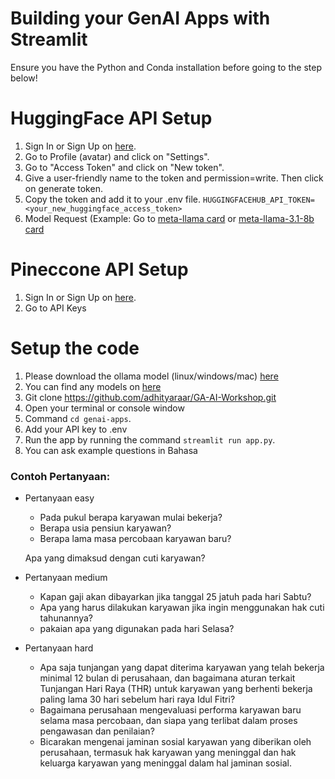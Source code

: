 # Building  your GenAI Apps with Streamlit

Ensure you have the Python and Conda installation before going to the step below!

# HuggingFace API Setup
1. Sign In or Sign Up on [here](https://huggingface.co/).
2. Go to Profile (avatar) and click on "Settings".
3. Go to "Access Token" and click on "New token".
4. Give a user-friendly name to the token and permission=write. Then click on generate token.
5. Copy the token and add it to your .env file. `HUGGINGFACEHUB_API_TOKEN=<your_new_huggingface_access_token>`
6. Model Request (Example: Go to [meta-llama card](https://huggingface.co/meta-llama) or [meta-llama-3.1-8b card](https://huggingface.co/meta-llama/Llama-3.1-8B)
   
# Pineccone API Setup
1. Sign In or Sign Up on [here](https://www.pinecone.io/).
2. Go to API Keys

# Setup the code
1. Please download the ollama model (linux/windows/mac) [here](https://ollama.com/)
2. You can find any models on [here](https://ollama.com/library)
3. Git clone https://github.com/adhityaraar/GA-AI-Workshop.git
4. Open your terminal or console window
5. Command `cd genai-apps`.
6. Add your API key to .env
7. Run the app by running the command `streamlit run app.py`.
8. You can ask example questions in Bahasa

### Contoh Pertanyaan:
- Pertanyaan easy
    - Pada pukul berapa karyawan mulai bekerja?
    - Berapa usia pensiun karyawan?
    - Berapa lama masa percobaan karyawan baru?
    
    Apa yang dimaksud dengan cuti karyawan?
    
- Pertanyaan medium
    - Kapan gaji akan dibayarkan jika tanggal 25 jatuh pada hari Sabtu?
    - Apa yang harus dilakukan karyawan jika ingin menggunakan hak cuti tahunannya?
    - pakaian apa yang digunakan pada hari Selasa?
    
- Pertanyaan hard
    - Apa saja tunjangan yang dapat diterima karyawan yang telah bekerja minimal 12 bulan di perusahaan, dan bagaimana aturan terkait Tunjangan Hari Raya (THR) untuk karyawan yang berhenti bekerja paling lama 30 hari sebelum hari raya Idul Fitri?
    - Bagaimana perusahaan mengevaluasi performa karyawan baru selama masa percobaan, dan siapa yang terlibat dalam proses pengawasan dan penilaian?
    - Bicarakan mengenai jaminan sosial karyawan yang diberikan oleh perusahaan, termasuk hak karyawan yang meninggal dan hak keluarga karyawan yang meninggal dalam hal jaminan sosial.

